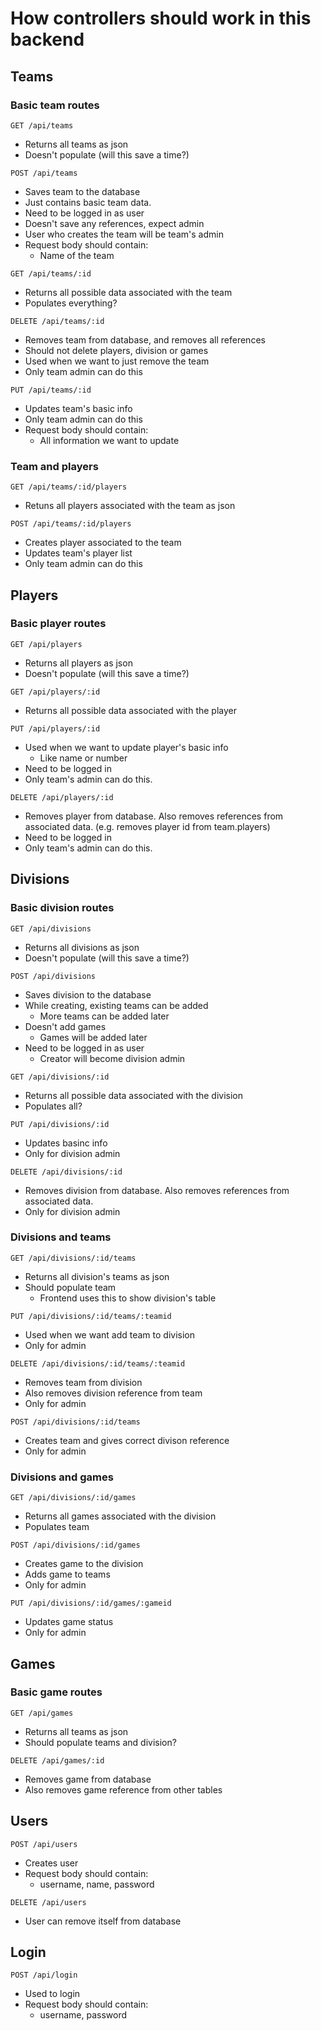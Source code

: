 # How controllers should work in this backend

## Teams

### Basic team routes

```
GET /api/teams
```
- Returns all teams as json
- Doesn't populate (will this save a time?)

```
POST /api/teams
```
- Saves team to the database
- Just contains basic team data.
- Need to be logged in as user
- Doesn't save any references, expect admin
- User who creates the team will be team's admin
- Request body should contain:
    - Name of the team

```
GET /api/teams/:id
```
- Returns all possible data associated with the team
- Populates everything?

```
DELETE /api/teams/:id
```
- Removes team from database, and removes all references
- Should not delete players, division or games
- Used when we want to just remove the team
- Only team admin can do this

```
PUT /api/teams/:id
```
- Updates team's basic info
- Only team admin can do this
- Request body should contain:
    - All information we want to update

### Team and players

```
GET /api/teams/:id/players
```
- Retuns all players associated with the team as json

```
POST /api/teams/:id/players
```
- Creates player associated to the team
- Updates team's player list
- Only team admin can do this


## Players


### Basic player routes

```
GET /api/players
```
- Returns all players as json
- Doesn't populate (will this save a time?)

```
GET /api/players/:id
```
- Returns all possible data associated with the player

```
PUT /api/players/:id
```
- Used when we want to update player's basic info
    - Like name or number
- Need to be logged in
- Only team's admin can do this.

```
DELETE /api/players/:id
```
- Removes player from database. Also removes references from associated data. (e.g. removes player id from team.players)
- Need to be logged in
- Only team's admin can do this.

## Divisions

### Basic division routes

```
GET /api/divisions
```
- Returns all divisions as json
- Doesn't populate (will this save a time?)

```
POST /api/divisions
```
- Saves division to the database
- While creating, existing teams can be added
    - More teams can be added later
- Doesn't add games
    - Games will be added later
- Need to be logged in as user
    - Creator will become division admin

```
GET /api/divisions/:id
```
- Returns all possible data associated with the division
- Populates all?

```
PUT /api/divisions/:id
```
- Updates basinc info
- Only for division admin

```
DELETE /api/divisions/:id
```
- Removes division from database. Also removes references from associated data. 
- Only for division admin

### Divisions and teams

```
GET /api/divisions/:id/teams
```
- Returns all division's teams as json
- Should populate team
    - Frontend uses this to show division's table

```
PUT /api/divisions/:id/teams/:teamid
```
- Used when we want add team to division
- Only for admin

```
DELETE /api/divisions/:id/teams/:teamid
```
- Removes team from division
- Also removes division reference from team
- Only for admin

```
POST /api/divisions/:id/teams
```
- Creates team and gives correct divison reference
- Only for admin

### Divisions and games

```
GET /api/divisions/:id/games
```
- Returns all games associated with the division
- Populates team

```
POST /api/divisions/:id/games
```
- Creates game to the division
- Adds game to teams
- Only for admin

```
PUT /api/divisions/:id/games/:gameid
```
- Updates game status
- Only for admin


## Games

### Basic game routes

```
GET /api/games
```
- Returns all teams as json
- Should populate teams and division?

```
DELETE /api/games/:id
```
- Removes game from database
- Also removes game reference from other tables

## Users

```
POST /api/users
```
- Creates user
- Request body should contain:
    - username, name, password

```
DELETE /api/users
```
- User can remove itself from database

## Login

```
POST /api/login
```
- Used to login
- Request body should contain:
    - username, password